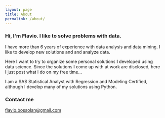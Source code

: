 ```yaml
---
layout: page
title: About
permalink: /about/
---
```


### Hi, I'm Flavio. I like to solve problems with data.
I have more than 6 years of experience with data analysis and data mining. I like to develop new solutions and and analyze data.

Here I want to try to organize some personal solutions I developed using data science. Since the solutions I come up with at work are disclosed, here I just post what I do on my free time...

I am a SAS Statistical Analyst with Regression and Modeling Certified, although I develop many of my solutions using Python.


### Contact me

[flavio.bossolan@gmail.com](mailto:flavio.bossolan@gmail.com)
